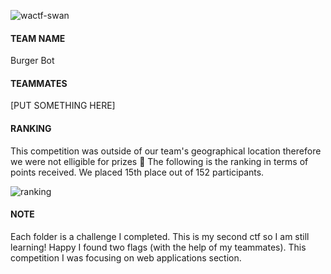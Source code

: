 ![wactf-swan](https://user-images.githubusercontent.com/30396122/205560818-f63d804b-abcc-400e-b341-d3ba00e845e3.png)

#### TEAM NAME 
Burger Bot

#### TEAMMATES 
[PUT SOMETHING HERE] 

#### RANKING 
This competition was outside of our team's geographical location therefore we were not elligible for prizes	:slightly_frowning_face:
The following is the ranking in terms of points received. We placed 15th place out of 152 participants. 

![ranking](https://user-images.githubusercontent.com/30396122/205560876-1e70946a-620b-4ae8-a10d-4e65053a4ef8.jpg)

#### NOTE 
Each folder is a challenge I completed. This is my second ctf so I am still learning! Happy I found two flags (with the help of my teammates). This competition I was focusing on web applications section. 
